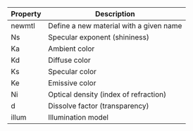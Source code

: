 | Property | Description                               |
|----------|-------------------------------------------|
| newmtl   | Define a new material with a given name   |
| Ns       | Specular exponent (shininess)             |
| Ka       | Ambient color                             |
| Kd       | Diffuse color                             |
| Ks       | Specular color                            |
| Ke       | Emissive color                            |
| Ni       | Optical density (index of refraction)     |
| d        | Dissolve factor (transparency)            |
| illum    | Illumination model                        |
